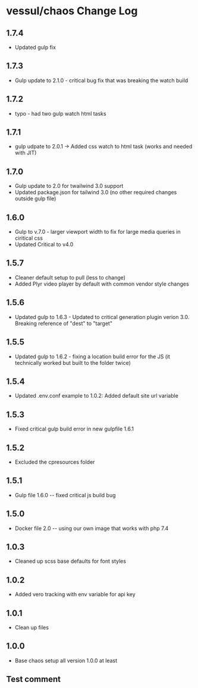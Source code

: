 # vessul/chaos Change Log 

## 1.7.4 
* Updated gulp fix

## 1.7.3
* Gulp update to 2.1.0 - critical bug fix that was breaking the watch build

## 1.7.2
* typo - had two gulp watch html tasks

## 1.7.1
* gulp udpate to 2.0.1 -> Added css watch to html task (works and needed with JIT)

## 1.7.0
* Gulp update to 2.0 for twailwind 3.0 support
* Updated package.json for tailwind 3.0 (no other required changes outside gulp file)

## 1.6.0
* Gulp to v.7.0 - larger viewport width to fix for large media queries in ciritical css
* Updated Critical to v4.0

## 1.5.7 
* Cleaner default setup to pull (less to change)
* Added Plyr video player by default with common vendor style changes

## 1.5.6 
* Updated gulp to 1.6.3 - Updated to critical generation plugin verion 3.0. Breaking reference of "dest" to "target"

## 1.5.5 
* Updated gulp to 1.6.2 - fixing a location build error for the JS (it technically worked but built to the folder twice)

## 1.5.4 
* Updated .env.conf example to 1.0.2: Added default site url variable

## 1.5.3 
* Fixed critical gulp build error in new gulpfile 1.6.1

## 1.5.2 
* Excluded the cpresources folder

## 1.5.1
* Gulp file 1.6.0 -- fixed critical js build bug

## 1.5.0 
* Docker file 2.0 -- using our own image that works with php 7.4

## 1.0.3
* Cleaned up scss base defaults for font styles

## 1.0.2 
* Added vero tracking with env variable for api key

## 1.0.1 
* Clean up files

## 1.0.0 
* Base chaos setup all version 1.0.0 at least

## Test comment